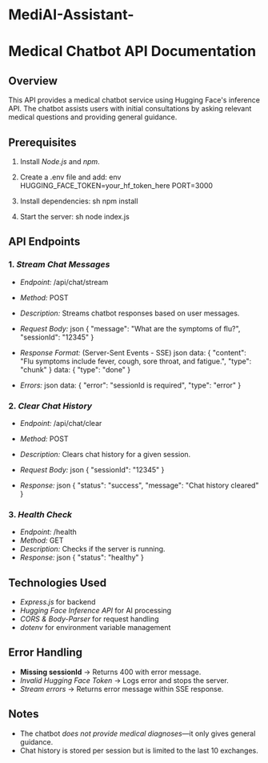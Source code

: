 # MediAI-Assistant-
# Medical Chatbot API Documentation

## Overview
This API provides a medical chatbot service using Hugging Face's inference API. The chatbot assists users with initial consultations by asking relevant medical questions and providing general guidance.

## Prerequisites
1. Install *Node.js* and *npm*.
2. Create a .env file and add:
   env
   HUGGING_FACE_TOKEN=your_hf_token_here
   PORT=3000
   
3. Install dependencies:
   sh
   npm install
   
4. Start the server:
   sh
   node index.js
   

## API Endpoints

### 1. *Stream Chat Messages*
   - *Endpoint:* /api/chat/stream
   - *Method:* POST
   - *Description:* Streams chatbot responses based on user messages.
   - *Request Body:*
     json
     {
       "message": "What are the symptoms of flu?",
       "sessionId": "12345"
     }
     
   - *Response Format:* (Server-Sent Events - SSE)
     json
     data: { "content": "Flu symptoms include fever, cough, sore throat, and fatigue.", "type": "chunk" }
     data: { "type": "done" }
     
   - *Errors:*
     json
     data: { "error": "sessionId is required", "type": "error" }
     

### 2. *Clear Chat History*
   - *Endpoint:* /api/chat/clear
   - *Method:* POST
   - *Description:* Clears chat history for a given session.
   - *Request Body:*
     json
     {
       "sessionId": "12345"
     }
     
   - *Response:*
     json
     { "status": "success", "message": "Chat history cleared" }
     

### 3. *Health Check*
   - *Endpoint:* /health
   - *Method:* GET
   - *Description:* Checks if the server is running.
   - *Response:*
     json
     { "status": "healthy" }
     

## Technologies Used
- *Express.js* for backend
- *Hugging Face Inference API* for AI processing
- *CORS & Body-Parser* for request handling
- *dotenv* for environment variable management

## Error Handling
- **Missing sessionId** → Returns 400 with error message.
- *Invalid Hugging Face Token* → Logs error and stops the server.
- *Stream errors* → Returns error message within SSE response.

## Notes
- The chatbot *does not provide medical diagnoses*—it only gives general guidance.
- Chat history is stored per session but is limited to the last 10 exchanges.
